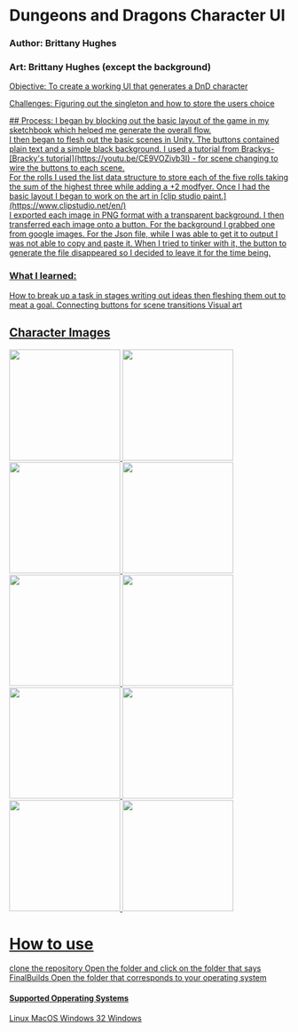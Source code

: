 # Dungeons and Dragons Character UI
### Author: Brittany Hughes 
### Art: Brittany Hughes (except the background)
<u>
Objective: To create a working UI that generates a DnD character

Challenges: Figuring out the singleton and how to store the users choice

<u>
## Process: 
I began by blocking out the basic layout of the game in my sketchbook which helped me generate the overall flow. <br> I then began to flesh out the basic scenes in Unity. The buttons contained plain text and a simple black background. I used a tutorial from Brackys- [Bracky's tutorial](https://youtu.be/CE9VOZivb3I) - for scene changing to wire the buttons to each scene. <br> For the rolls I used the list data structure to store each of the five rolls taking the sum of the highest three while adding a +2 modfyer. Once I had the basic layout I began to work on the art in [clip studio paint.](https://www.clipstudio.net/en/)<br> I exported each image in PNG format with a transparent background. I then transferred each image onto a button. For the background I grabbed one from google images. For the Json file, while I was able to get it to output I was not able to copy and paste it. When I tried to tinker with it, the button to generate the file disappeared so I decided to leave it for the time being.

### What I learned: 
How to break up a task in stages writing out ideas then fleshing them out to meat a goal. 
Connecting buttons for scene transitions
Visual art 

## Character Images
<img src = "https://github.com/B-Nicole/Unity_UI/assets/43286085/2098d182-e6f0-4826-9151-a6a82a78e4f6" width="200" height="200">
<img src = "https://github.com/B-Nicole/Unity_UI/assets/43286085/e45309bb-2302-47c2-9ce0-b89dada74dc6" width="200" height="200">
<img src = "https://github.com/B-Nicole/Unity_UI/assets/43286085/cb09f829-6208-489e-9a3b-718960457619" width="200" height="200">
<img src = "https://github.com/B-Nicole/Unity_UI/assets/43286085/bb778697-1c05-4bcc-8e0f-b49f2a0ee054" width="200" height="200">
<img src = "https://github.com/B-Nicole/Unity_UI/assets/43286085/65f7dd05-9cd6-457e-a925-fa5d4985b668" width="200" height="200">
<img src = "https://github.com/B-Nicole/Unity_UI/assets/43286085/4b969ab8-cb04-4311-8742-b2d6fc46388c" width="200" height="200">
<img src = "https://github.com/B-Nicole/Unity_UI/assets/43286085/f366960e-b9a3-4ba9-8012-8e94b0a65895" width="200" height="200">
<img src = "https://github.com/B-Nicole/Unity_UI/assets/43286085/727ebadc-e062-43a3-8499-02a6cace2791" width="200" height="200">
<img src = "https://github.com/B-Nicole/Unity_UI/assets/43286085/39911c1a-11f6-438d-90c7-cd49f634b25b" width="200" height="200">
<img src = "https://github.com/B-Nicole/Unity_UI/assets/43286085/64e6f3aa-9fa8-4789-ab54-97a2fe30f029" width="200" height="200">

# How to use
clone the repository
Open the folder and click on the folder that says FinalBuilds
Open the folder that corresponds to your operating system

#### Supported Opperating Systems
Linux
MacOS
Windows 32
Windows 

